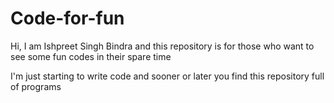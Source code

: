 # Code-for-fun

Hi, I am Ishpreet Singh Bindra and this repository is for those who want to see some fun codes in their spare time

I'm just starting to write code and sooner or later you find this repository full of programs
